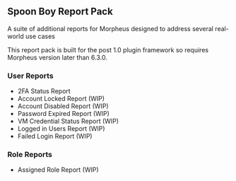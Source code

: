 ## Spoon Boy Report Pack

A suite of additional reports for Morpheus designed to address several real-world use cases

This report pack is built for the post 1.0 plugin framework so requires Morpheus version later than 6.3.0.

### User Reports

- 2FA Status Report
- Account Locked Report (WIP)
- Account Disabled Report (WIP)
- Password Expired Report (WIP)
- VM Credential Status Report (WIP)
- Logged in Users Report (WIP)
- Failed Login Report (WIP)

### Role Reports

- Assigned Role Report (WIP)
